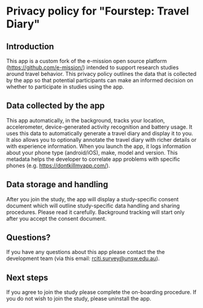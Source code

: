 # Privacy policy for "Fourstep: Travel Diary"

## Introduction

This app is a custom fork of the e-mission open source platform (https://github.com/e-mission/) intended to support research studies around travel behavior. This privacy policy outlines the data that is collected by the app so that potential participants can make an informed decision on whether to participate in studies using the app.

## Data collected by the app

This app automatically, in the background, tracks your location, accelerometer, device-generated activity recognition and battery usage. It uses this data to automatically generate a travel diary and display it to you. It also allows you to optionally annotate the travel diary with richer details or with experience information. When you launch the app, it logs information about your phone type (android/iOS), make, model and version. This metadata helps the developer to correlate app problems with specific phones (e.g. https://dontkillmyapp.com/).

## Data storage and handling

After you join the study, the app will display a study-specific consent document which will outline study-specific data handling and sharing procedures. Please read it carefully. Background tracking will start only after you accept the consent document. 

## Questions?

If you have any questions about this app please contact the the development team (via this email: rciti.survey@unsw.edu.au).

## Next steps

If you agree to join the study please complete the on-boarding procedure. If you do not wish to join the study, please uninstall the app.
